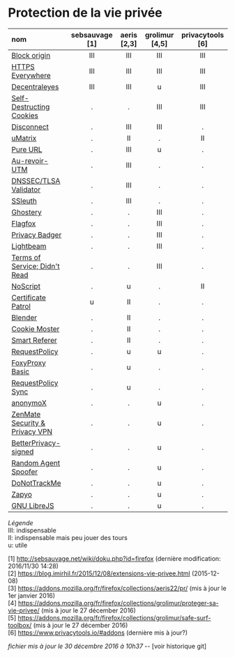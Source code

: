 # Protection de la vie privée

| nom | sebsauvage [1] | aeris [2,3] | grolimur [4,5] | privacytools [6] |
| :-- | :------------: | :---------: | :------------: | :--------------: |
| [Block origin](https://addons.mozilla.org/firefox/addon/ublock-origin/) | III | III | III | III |
| [HTTPS Everywhere](https://addons.mozilla.org/firefox/addon/https-everywhere/) | III | III | III | III |
| [Decentraleyes](https://addons.mozilla.org/firefox/addon/decentraleyes/) | III | III | u | III |
| [Self-Destructing Cookies](https://addons.mozilla.org/fr/firefox/addon/self-destructing-cookies/) | . | . | III | III |
| [Disconnect](https://addons.mozilla.org/firefox/addon/disconnect/) | . | III | III | . |
| [uMatrix](https://addons.mozilla.org/firefox/addon/umatrix/) | . | II | . | II |
| [Pure URL](https://addons.mozilla.org/firefox/addon/pure-url/) | . | III | u | . |
| [Au-revoir-UTM](https://addons.mozilla.org/firefox/addon/au-revoir-utm/) | . | III | . | . |
| [DNSSEC/TLSA Validator](https://addons.mozilla.org/firefox/addon/dnssec-validator/)| . | III | . | . |
| [SSleuth](https://addons.mozilla.org/firefox/addon/ssleuth/) | . | III | . | . |
| [Ghostery](https://addons.mozilla.org/fr/firefox/addon/ghostery/) | . | . | III | . |
| [Flagfox](https://addons.mozilla.org/fr/firefox/addon/flagfox/) | . | . | III | . |
| [Privacy Badger](https://addons.mozilla.org/fr/firefox/addon/privacy-badger17/) | . | . | III | . |
| [Lightbeam](https://addons.mozilla.org/fr/firefox/addon/lightbeam/) | . | . | III | . |
| [Terms of Service; Didn't Read](https://addons.mozilla.org/fr/firefox/addon/terms-of-service-didnt-read/) | . | . | III | . |
| [NoScript](https://addons.mozilla.org/fr/firefox/addon/noscript/) | . | u | . | II |
| [Certificate Patrol](https://addons.mozilla.org/firefox/addon/certificate-patrol/) | u | II | . | . |
| [Blender](https://addons.mozilla.org/firefox/addon/blender-1/) | . | II | . | . |
| [Cookie Moster](https://addons.mozilla.org/firefox/addon/cookie-monster/) | . | II | . | . |
| [Smart Referer](https://addons.mozilla.org/firefox/addon/smart-referer/) | . | II | . | . |
| [RequestPolicy](https://addons.mozilla.org/fr/firefox/addon/requestpolicy/) | . | u | u | . |
| [FoxyProxy Basic](https://addons.mozilla.org/fr/firefox/addon/foxyproxy-basic/) | . | u | . | . |
| [RequestPolicy Sync](https://addons.mozilla.org/fr/firefox/addon/reqpolsync/) | . | u | . | . |
| [anonymoX](https://addons.mozilla.org/fr/firefox/addon/anonymox/) | . | . | u | . |
| [ZenMate Security & Privacy VPN](https://addons.mozilla.org/fr/firefox/addon/zenmate-security-privacy-vpn/) | . | . | u | . |
| [BetterPrivacy-signed](https://addons.mozilla.org/fr/firefox/addon/betterprivacy/) | . | . | u | . |
| [Random Agent Spoofer](https://addons.mozilla.org/fr/firefox/addon/random-agent-spoofer/) | . | . | u | . |
| [DoNotTrackMe](https://addons.mozilla.org/fr/firefox/addon/donottrackplus/) | . | . | u | . |
| [Zapyo](https://addons.mozilla.org/fr/firefox/addon/zapyo/) | . | . | u | . |
| [GNU LibreJS](https://addons.mozilla.org/fr/firefox/addon/librejs/) | . | . | u | . |

*Légende*   
III: indispensable   
II: indispensable mais peu jouer des tours   
u: utile

[1] http://sebsauvage.net/wiki/doku.php?id=firefox (dernière modification: 2016/11/30 14:28)  
[2] https://blog.imirhil.fr/2015/12/08/extensions-vie-privee.html (2015-12-08)  
[3] https://addons.mozilla.org/fr/firefox/collections/aeris22/pr/ (mis à jour le 1er janvier 2016)   
[4] https://addons.mozilla.org/fr/firefox/collections/grolimur/proteger-sa-vie-privee/ (mis à jour le 27 décember 2016)   
[5] https://addons.mozilla.org/fr/firefox/collections/grolimur/safe-surf-toolbox/ (mis à jour le 27 décember 2016)   
[6] https://www.privacytools.io/#addons (dernière mis à jour?)   

*fichier mis à jour le 30 décembre 2016 à 10h37* -- [voir historique git]



